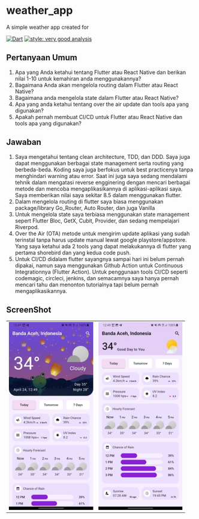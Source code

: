 # weather_app

A simple weather app created for 

[![Dart](https://github.com/andikatp/weather_app/actions/workflows/dart.yml/badge.svg)](https://github.com/andikatp/weather_app/actions/workflows/dart.yml)
[![style: very good analysis](https://img.shields.io/badge/style-very_good_analysis-B22C89.svg)](https://pub.dev/packages/very_good_analysis)

## Pertanyaan Umum

1. Apa yang Anda ketahui tentang Flutter atau React Native dan berikan nilai 1-10 untuk kemahiran anda menggunakannya?
2. Bagaimana Anda akan mengelola routing dalam Flutter atau React Native?
3. Bagaimana anda mengelola state dalam Flutter atau React Native?
4. Apa yang anda ketahui tentang over the air update dan tools apa yang digunakan?
5. Apakah pernah membuat CI/CD untuk Flutter atau React Native dan tools apa yang digunakan?

## Jawaban
1. Saya mengetahui tentang clean architecture,  TDD, dan DDD. Saya juga dapat menggunakan berbagai state management serta routing yang berbeda-beda. Koding saya juga berfokus untuk best practicenya tanpa menghindari warning atau error. Saat ini juga saya sedang mendalami tehnik dalam mengatasi reverse engginering dengan mencari berbagai metode dan mencoba mengaplikasikannya di aplikasi-aplikasi saya. Saya memberikan nilai saya sekitar 8.5 dalam menggunakan flutter.
2. Dalam mengelola routing di flutter saya biasa menggunakan package/library Go_Router, Auto Router, dan juga Vanilla
3. Untuk mengelola state saya terbiasa menggunakan state management sepert Flutter Bloc, GetX, Cubit, Provider, dan sedang mempelajari Riverpod.
4. Over the Air (OTA) metode untuk mengirim update aplikasi yang sudah terinstal tanpa harus update manual lewat google playstore/appstore. Yang saya ketahui ada 2 tools yang dapat melakukannya di flutter yang pertama shorebird dan yang kedua code push.
5. Untuk CI/CD didalam flutter sayangnya sampai hari ini belum pernah dipakai, namun saya menggunakan Github Action untuk Continuous Integrationnya (Flutter Action). Untuk penggunaan tools CI/CD seperti codemagic, circleci, jenkins, dan semacamnya saya hanya pernah mencari tahu dan menonton tutorialnya tapi belum pernah mengaplikasikannya. 

## ScreenShot
<table >
  <tr >
    <td align="center"><img src="https://github.com/andikatp/weather_app/blob/main/screenshot/1.jpg" height="500" /></td>
    <td align="center"><img src="https://github.com/andikatp/weather_app/blob/main/screenshot/2.jpg" height="500" /></td>
  </tr>
</table>
 